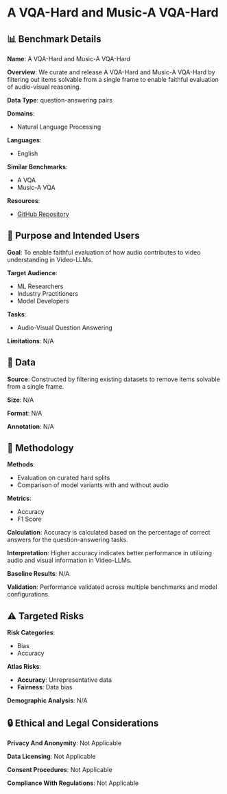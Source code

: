 # A VQA-Hard and Music-A VQA-Hard

## 📊 Benchmark Details

**Name**: A VQA-Hard and Music-A VQA-Hard

**Overview**: We curate and release A VQA-Hard and Music-A VQA-Hard by filtering out items solvable from a single frame to enable faithful evaluation of audio-visual reasoning.

**Data Type**: question-answering pairs

**Domains**:
- Natural Language Processing

**Languages**:
- English

**Similar Benchmarks**:
- A VQA
- Music-A VQA

**Resources**:
- [GitHub Repository](https://github.com/naver-ai/LLaVA-AV-SSM)

## 🎯 Purpose and Intended Users

**Goal**: To enable faithful evaluation of how audio contributes to video understanding in Video-LLMs.

**Target Audience**:
- ML Researchers
- Industry Practitioners
- Model Developers

**Tasks**:
- Audio-Visual Question Answering

**Limitations**: N/A

## 💾 Data

**Source**: Constructed by filtering existing datasets to remove items solvable from a single frame.

**Size**: N/A

**Format**: N/A

**Annotation**: N/A

## 🔬 Methodology

**Methods**:
- Evaluation on curated hard splits
- Comparison of model variants with and without audio

**Metrics**:
- Accuracy
- F1 Score

**Calculation**: Accuracy is calculated based on the percentage of correct answers for the question-answering tasks.

**Interpretation**: Higher accuracy indicates better performance in utilizing audio and visual information in Video-LLMs.

**Baseline Results**: N/A

**Validation**: Performance validated across multiple benchmarks and model configurations.

## ⚠️ Targeted Risks

**Risk Categories**:
- Bias
- Accuracy

**Atlas Risks**:
- **Accuracy**: Unrepresentative data
- **Fairness**: Data bias

**Demographic Analysis**: N/A

## 🔒 Ethical and Legal Considerations

**Privacy And Anonymity**: Not Applicable

**Data Licensing**: Not Applicable

**Consent Procedures**: Not Applicable

**Compliance With Regulations**: Not Applicable
